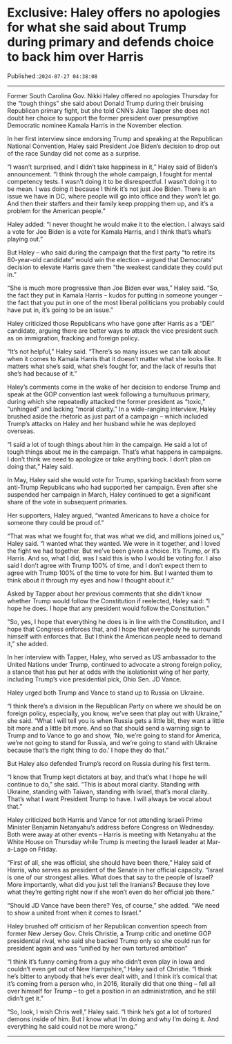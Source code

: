 # Exclusive: Haley offers no apologies for what she said about Trump during primary and defends choice to back him over Harris

Published :`2024-07-27 04:38:08`

---

Former South Carolina Gov. Nikki Haley offered no apologies Thursday for the “tough things” she said about Donald Trump during their bruising Republican primary fight, but she told CNN’s Jake Tapper she does not doubt her choice to support the former president over presumptive Democratic nominee Kamala Harris in the November election.

In her first interview since endorsing Trump and speaking at the Republican National Convention, Haley said President Joe Biden’s decision to drop out of the race Sunday did not come as a surprise.

“I wasn’t surprised, and I didn’t take happiness in it,” Haley said of Biden’s announcement. “I think through the whole campaign, I fought for mental competency tests. I wasn’t doing it to be disrespectful. I wasn’t doing it to be mean. I was doing it because I think it’s not just Joe Biden. There is an issue we have in DC, where people will go into office and they won’t let go. And then their staffers and their family keep propping them up, and it’s a problem for the American people.”

Haley added: “I never thought he would make it to the election. I always said a vote for Joe Biden is a vote for Kamala Harris, and I think that’s what’s playing out.”

But Haley – who said during the campaign that the first party “to retire its 80-year-old candidate” would win the election – argued that Democrats’ decision to elevate Harris gave them “the weakest candidate they could put in.”

“She is much more progressive than Joe Biden ever was,” Haley said. “So, the fact they put in Kamala Harris – kudos for putting in someone younger – the fact that you put in one of the most liberal politicians you probably could have put in, it’s going to be an issue.”

Haley criticized those Republicans who have gone after Harris as a “DEI” candidate, arguing there are better ways to attack the vice president such as on immigration, fracking and foreign policy.

“It’s not helpful,” Haley said. “There’s so many issues we can talk about when it comes to Kamala Harris that it doesn’t matter what she looks like. It matters what she’s said, what she’s fought for, and the lack of results that she’s had because of it.”

Haley’s comments come in the wake of her decision to endorse Trump and speak at the GOP convention last week following a tumultuous primary, during which she repeatedly attacked the former president as “toxic,” “unhinged” and lacking “moral clarity.” In a wide-ranging interview, Haley brushed aside the rhetoric as just part of a campaign – which included Trump’s attacks on Haley and her husband while he was deployed overseas.

“I said a lot of tough things about him in the campaign. He said a lot of tough things about me in the campaign. That’s what happens in campaigns. I don’t think we need to apologize or take anything back. I don’t plan on doing that,” Haley said.

In May, Haley said she would vote for Trump, sparking backlash from some anti-Trump Republicans who had supported her campaign. Even after she suspended her campaign in March, Haley continued to get a significant share of the vote in subsequent primaries.

Her supporters, Haley argued, “wanted Americans to have a choice for someone they could be proud of.”

“That was what we fought for, that was what we did, and millions joined us,” Haley said. “I wanted what they wanted. We were in it together, and I loved the fight we had together. But we’ve been given a choice. It’s Trump, or it’s Harris. And so, what I did, was I said this is who I would be voting for. I also said I don’t agree with Trump 100% of time, and I don’t expect them to agree with Trump 100% of the time to vote for him. But I wanted them to think about it through my eyes and how I thought about it.”

Asked by Tapper about her previous comments that she didn’t know whether Trump would follow the Constitution if reelected, Haley said: “I hope he does. I hope that any president would follow the Constitution.”

“So, yes, I hope that everything he does is in line with the Constitution, and I hope that Congress enforces that, and I hope that everybody he surrounds himself with enforces that. But I think the American people need to demand it,” she added.

In her interview with Tapper, Haley, who served as US ambassador to the United Nations under Trump, continued to advocate a strong foreign policy, a stance that has put her at odds with the isolationist wing of her party, including Trump’s vice presidential pick, Ohio Sen. JD Vance.

Haley urged both Trump and Vance to stand up to Russia on Ukraine.

“I think there’s a division in the Republican Party on where we should be on foreign policy, especially, you know, we’ve seen that play out with Ukraine,” she said. “What I will tell you is when Russia gets a little bit, they want a little bit more and a little bit more. And so that should send a warning sign to Trump and to Vance to go and show, ‘No, we’re going to stand for America, we’re not going to stand for Russia, and we’re going to stand with Ukraine because that’s the right thing to do.’ I hope they do that.”

But Haley also defended Trump’s record on Russia during his first term.

“I know that Trump kept dictators at bay, and that’s what I hope he will continue to do,” she said. “This is about moral clarity. Standing with Ukraine, standing with Taiwan, standing with Israel, that’s moral clarity. That’s what I want President Trump to have. I will always be vocal about that.”

Haley criticized both Harris and Vance for not attending Israeli Prime Minister Benjamin Netanyahu’s address before Congress on Wednesday. Both were away at other events – Harris is meeting with Netanyahu at the White House on Thursday while Trump is meeting the Israeli leader at Mar-a-Lago on Friday.

“First of all, she was official, she should have been there,” Haley said of Harris, who serves as president of the Senate in her official capacity. “Israel is one of our strongest allies. What does that say to the people of Israel? More importantly, what did you just tell the Iranians? Because they love what they’re getting right now if she won’t even do her official job there.”

“Should JD Vance have been there? Yes, of course,” she added. “We need to show a united front when it comes to Israel.”

Haley brushed off criticism of her Republican convention speech from former New Jersey Gov. Chris Christie, a Trump critic and onetime GOP presidential rival, who said she backed Trump only so she could run for president again and was “unified by her own tortured ambition”

“I think it’s funny coming from a guy who didn’t even play in Iowa and couldn’t even get out of New Hampshire,” Haley said of Christie. “I think he’s bitter to anybody that he’s ever dealt with, and I think it’s comical that it’s coming from a person who, in 2016, literally did that one thing – fell all over himself for Trump – to get a position in an administration, and he still didn’t get it.”

“So, look, I wish Chris well,” Haley said. “I think he’s got a lot of tortured demons inside of him. But I know what I’m doing and why I’m doing it. And everything he said could not be more wrong.”

---

